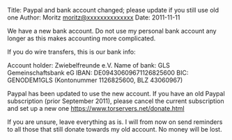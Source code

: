 Title:  Paypal and bank account changed; please update if you still use old one
Author: Moritz <moritz@xxxxxxxxxxxxxx>
Date: 2011-11-11


We have a new bank account. Do not use my personal bank account any
longer as this makes accounting more complicated.

If you do wire transfers, this is our bank info:

Account holder: Zwiebelfreunde e.V.
Name of bank: GLS Gemeinschaftsbank eG
IBAN: DE09430609671126825600
BIC: GENODEM1GLS
(Kontonummer 1126825600, BLZ 43060967)

Paypal has been updated to use the new account. If you have an old
Paypal subscription (prior September 2011), please cancel the current
subscription and set up a new one
<https://www.torservers.net/donate.html>

If you are unsure, leave everything as is. I will from now on send
reminders to all those that still donate towards my old account. No
money will be lost.
